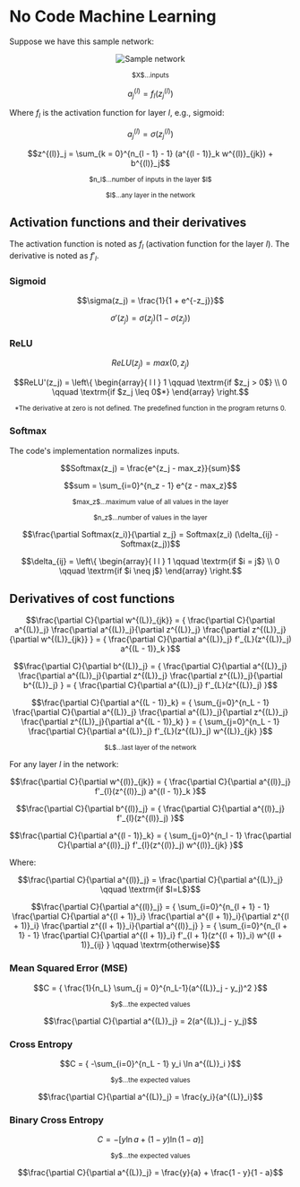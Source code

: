 # No Code Machine Learning

Suppose we have this sample network:

<p align="center">
  <img alt="Sample network" src="docs/net.png">
  
  <p align="center">
    <sup>$X$...inputs</sup>
</p>
</p>

<!-- definition of the activation -->
```math
a^{(l)}_j = f_l(z^{(l)}_j)
```

Where $f_l$ is the activation function for layer $l$, e.g., sigmoid:

<!-- example of activation with the sigmoid activation function -->
```math
a^{(l)}_j = \sigma(z^{(l)}_j)
```

<!-- definition of z -->
```math
z^{(l)}_j = \sum_{k = 0}^{n_{l - 1} - 1} (a^{(l - 1)}_k w^{(l)}_{jk}) + b^{(l)}_j
```
<p align="center">
  <sup>$n_l$...number of inputs in the layer $l$</sup>
</p>

<p align="center">
  <sup>$l$...any layer in the network</sup>
</p>

## Activation functions and their derivatives

The activation function is noted as $f_l$ (activation function for the layer $l$). The derivative is noted as $f'_{l}$.
 
### Sigmoid

<!-- definition of sigmoid activation function -->
```math
\sigma(z_j) = \frac{1}{1 + e^{-z_j}}
```

<!-- derivative of sigmoid -->
```math
\sigma'(z_j) = \sigma(z_j)(1 - \sigma(z_j))
```

### ReLU

<!-- definition of relu activation function -->
```math
ReLU(z_j) = max(0, z_j)
```

<!-- derivative of relu -->
```math
ReLU'(z_j) = \left\{
  \begin{array}{ l l }
    1 \qquad \textrm{if $z_j > 0$} \\ 0 \qquad \textrm{if $z_j \leq 0$*}
  \end{array}
\right.
```

<p align="center">
  <sup>*The derivative at zero is not defined. The predefined function in the program returns 0.</sup>
</p>

### Softmax

The code's implementation normalizes inputs.

<!-- definition of softmax -->
```math
Softmax(z_j) = \frac{e^{z_j - max_z}}{sum}
```

<!-- because github had problem processing sum in denominator -->
```math
sum = \sum_{i=0}^{n_z - 1} e^{z - max_z}
```

<p align="center">
  <sup>$max_z$...maximum value of all values in the layer</sup>
</p>

<p align="center">
  <sup>$n_z$...number of values in the layer</sup>
</p>

<!-- derivative of softmax -->
```math
\frac{\partial Softmax(z_i)}{\partial z_j} = Softmax(z_i) (\delta_{ij} - Softmax(z_j))
```

<!-- the value of x -->
```math
\delta_{ij} = \left\{
  \begin{array}{ l l }
    1 \qquad \textrm{if $i = j$} \\ 0 \qquad \textrm{if $i \neq j$}
  \end{array}
\right.
```

## Derivatives of cost functions

<!-- partial derivative of C with respect to w^{(L)}_{jk} -->
```math
\frac{\partial C}{\partial w^{(L)}_{jk}} = {
  \frac{\partial C}{\partial a^{(L)}_j}
  \frac{\partial a^{(L)}_j}{\partial z^{(L)}_j}
  \frac{\partial z^{(L)}_j}{\partial w^{(L)}_{jk}}
} = {
  \frac{\partial C}{\partial a^{(L)}_j}
  f'_{L}(z^{(L)}_j)
  a^{(L - 1)}_k
}
```

<!-- partial derivative of C with respect to b^{(L)}_j -->
```math
\frac{\partial C}{\partial b^{(L)}_j} = {
  \frac{\partial C}{\partial a^{(L)}_j}
  \frac{\partial a^{(L)}_j}{\partial z^{(L)}_j}
  \frac{\partial z^{(L)}_j}{\partial b^{(L)}_j}
} = {
  \frac{\partial C}{\partial a^{(L)}_j}
  f'_{L}(z^{(L)}_j)
}
```

<!-- partial derivative of C with respect to a^{(L - 1)}_k -->
```math
\frac{\partial C}{\partial a^{(L - 1)}_k} = {
  \sum_{j=0}^{n_L - 1}
  \frac{\partial C}{\partial a^{(L)}_j}
  \frac{\partial a^{(L)}_j}{\partial z^{(L)}_j}
  \frac{\partial z^{(L)}_j}{\partial a^{(L - 1)}_k}
} = {
  \sum_{j=0}^{n_L - 1}
  \frac{\partial C}{\partial a^{(L)}_j}
  f'_{L}(z^{(L)}_j)
  w^{(L)}_{jk}
}
```

<p align="center">
  <sup>$L$...last layer of the network</sup>
</p>

For any layer $l$ in the network:

<!-- partial derivative of C with respect to w^{(l)}_{jk} -->
```math
\frac{\partial C}{\partial w^{(l)}_{jk}} = {
  \frac{\partial C}{\partial a^{(l)}_j}
  f'_{l}(z^{(l)}_j)
  a^{(l - 1)}_k
}
```

<!-- partial derivative of C with respect to b^{(l)}_j -->
```math
\frac{\partial C}{\partial b^{(l)}_j} = {
  \frac{\partial C}{\partial a^{(l)}_j}
  f'_{l}(z^{(l)}_j)
}
```

<!-- partial derivative of C with respect to a^{(l - 1)}_k -->
```math
\frac{\partial C}{\partial a^{(l - 1)}_k} = {
  \sum_{j=0}^{n_l - 1}
  \frac{\partial C}{\partial a^{(l)}_j}
  f'_{l}(z^{(l)}_j)
  w^{(l)}_{jk}
}
```

Where:

<!-- partial derivative of C with respect to a^{(l)}_k if l = L -->
```math
\frac{\partial C}{\partial a^{(l)}_j} = \frac{\partial C}{\partial a^{(L)}_j} \qquad 
\textrm{if $l=L$}
```

<!-- partial derivative of C with respect to a^{(l)}_k if l != L -->
```math
\frac{\partial C}{\partial a^{(l)}_j} = {
  \sum_{i=0}^{n_{l + 1} - 1}
  \frac{\partial C}{\partial a^{(l + 1)}_i}
  \frac{\partial a^{(l + 1)}_i}{\partial z^{(l + 1)}_i}
  \frac{\partial z^{(l + 1)}_i}{\partial a^{(l)}_j}
} = {
  \sum_{i=0}^{n_{l + 1} - 1}
  \frac{\partial C}{\partial a^{(l + 1)}_i}
  f'_{l + 1}(z^{(l + 1)}_i)
  w^{(l + 1)}_{ij}
} \qquad
\textrm{otherwise}
```

### Mean Squared Error (MSE)

<!-- the definition of mse -->
```math
C = {
  \frac{1}{n_L}
  \sum_{j = 0}^{n_L-1}(a^{(L)}_j - y_j)^2
}
```

<p align="center">
  <sup>$y$...the expected values</sup>  
</p>

<!-- the derivative of mse -->
```math
\frac{\partial C}{\partial a^{(L)}_j} = 2(a^{(L)}_j - y_j)
```

### Cross Entropy

<!-- the definition of cross_entropy -->
```math
C = {
  -\sum_{i=0}^{n_L - 1} y_i \ln a^{(L)}_i
}
```

<p align="center">
  <sup>$y$...the expected values</sup>  
</p>

<!-- the derivative of cross entropy -->
```math
\frac{\partial C}{\partial a^{(L)}_j} = \frac{y_i}{a^{(L)}_i}
```

### Binary Cross Entropy

<!-- the definition of binary cross entropy -->
```math
C = {
  -[y \ln a + (1 - y) \ln (1 - a)]
}
```

<p align="center">
  <sup>$y$...the expected values</sup>  
</p>

<!-- the derivative of binary cross entropy -->
```math
\frac{\partial C}{\partial a^{(L)}_j} = 
  \frac{y}{a} +
  \frac{1 - y}{1 - a}
```
